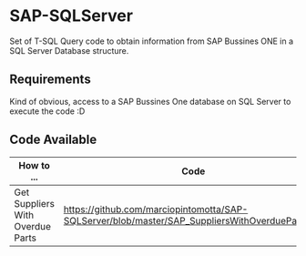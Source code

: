 # SAP-SQLServer

Set of T-SQL Query code to obtain information from SAP Bussines ONE in a SQL Server Database structure.


## Requirements

Kind of obvious, access to a SAP Bussines One database on SQL Server to execute the  code :D

## Code Available

|    How to ...   |  Code   |
|-----------|----------------|
| Get Suppliers With Overdue Parts |https://github.com/marciopintomotta/SAP-SQLServer/blob/master/SAP_SuppliersWithOverdueParts.sql |

